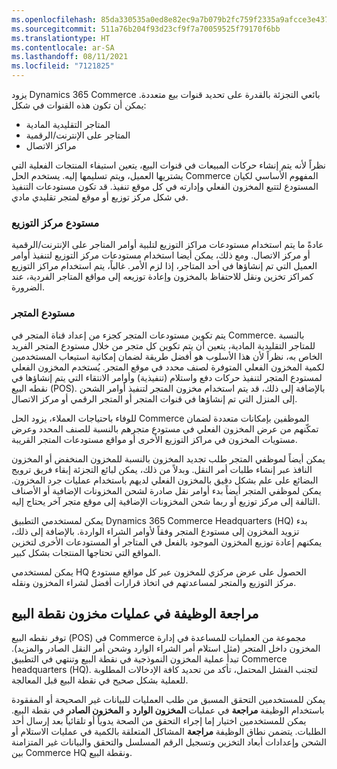 ```yaml
---
ms.openlocfilehash: 85da330535a0ed8e82ec9a7b079b2fc759f2335a9afcce3e437ecffec20589f3
ms.sourcegitcommit: 511a76b204f93d23cf9f7a70059525f79170f6bb
ms.translationtype: HT
ms.contentlocale: ar-SA
ms.lasthandoff: 08/11/2021
ms.locfileid: "7121825"
---
```

يزود Dynamics 365 Commerce بائعي التجزئة بالقدرة على تحديد قنوات بيع متعددة. يمكن أن تكون هذه القنوات في شكل:

- المتاجر التقليدية المادية
- المتاجر على الإنترنت/الرقمية
- مراكز الاتصال

نظراً لأنه يتم إنشاء حركات المبيعات في قنوات البيع، يتعين استيفاء المنتجات الفعلية التي يشتريها العميل، ويتم تسليمها إليه. يستخدم الحل Commerce المفهوم الأساسي لكيان المستودع لتتبع المخزون الفعلي وإدارته في كل موقع تنفيذ. قد تكون مستودعات التنفيذ في شكل مركز توزيع أو موقع لمتجر تقليدي مادي.  

### <a name="distribution-center-warehouse"></a>مستودع مركز التوزيع
 
عادةً ما يتم استخدام مستودعات مراكز التوزيع لتلبية أوامر المتاجر على الإنترنت/الرقمية أو مركز الاتصال. ومع ذلك، يمكن أيضا استخدام مستودعات مركز التوزيع لتنفيذ أوامر العميل التي تم إنشاؤها في أحد المتاجر، إذا لزم الأمر. غالباً، يتم استخدام مراكز التوزيع كمراكز تخزين ونقل للاحتفاظ بالمخزون وإعادة توزيعه إلى مواقع المتاجر الفردية، عند الضرورة.
 
### <a name="store-warehouse"></a>مستودع المتجر

يتم تكوين مستودعات المتجر كجزء من إعداد قناة المتجر في Commerce. بالنسبة للمتاجر التقليدية المادية، يتعين أن يتم تكوين كل متجر من خلال مستودع المتجر الفريد الخاص به، نظراً لأن هذا الأسلوب هو أفضل طريقة لضمان إمكانية استيعاب المستخدمين لكمية المخزون الفعلي المتوفرة لصنف محدد في موقع المتجر. يُستخدم المخزون الفعلي لمستودع المتجر لتنفيذ حركات دفع واستلام (تنفيذية) وأوامر الانتقاء التي يتم إنشاؤها في نقطه البيع (POS). بالإضافة إلى ذلك، قد يتم استخدام مخزون المتجر لتنفيذ أوامر الشحن إلى المنزل التي تم إنشاؤها في قنوات المتجر أو المتجر الرقمي أو مركز الاتصال.  

للوفاء باحتياجات العملاء، يزود الحل Commerce الموظفين بإمكانات متعددة لضمان تمكّنهم من عرض المخزون الفعلي في مستودع متجرهم بالنسبة للصنف المحدد وعرض مستويات المخزون في مراكز التوزيع الأخرى أو مواقع مستودعات المتجر القريبة.  

يمكن أيضاً لموظفي المتجر طلب تجديد المخزون بالنسبة للمخزون المنخفض أو المخزون النافذ عبر إنشاء طلبات أمر النقل. وبدلاً من ذلك، يمكن لبائع التجزئة إبقاء فريق ترويج البضائع على علم بشكل دقيق بالمخزون الفعلي لديهم باستخدام عمليات جرد المخزون. يمكن لموظفي المتجر أيضاً بدء أوامر نقل صادرة لشحن المخزونات الإضافية أو الأصناف التالفة إلى مركز توزيع أو ربما شحن المخزونات الإضافية إلى موقع متجر آخر يحتاج إليه.   

يمكن لمستخدمي التطبيق Dynamics 365 Commerce Headquarters (‏HQ) بدء تزويد المخزون إلى مستودع المتجر وفقاً لأوامر الشراء الواردة. بالإضافة إلى ذلك، يمكنهم إعادة توزيع المخزون الموجود بالفعل في المتاجر أو المستودعات الأخرى لتخزين المواقع التي تحتاجها المنتجات بشكل كبير.   

يمكن لمستخدمي HQ الحصول على عرض مركزي للمخزون عبر كل مواقع مستودع مركز التوزيع والمتجر لمساعدتهم في اتخاذ قرارات أفضل لشراء المخزون ونقله.

## <a name="review-function-in-pos-inventory-operations"></a>مراجعة الوظيفة في عمليات مخزون نقطة البيع
توفر نقطه البيع (POS) في Commerce مجموعة من العمليات للمساعدة في إدارة المخزون داخل المتجر (مثل استلام أمر الشراء الوارد وشحن أمر النقل الصادر والمزيد). تبدأ عملية المخزون النموذجية في نقطة البيع وتنتهي في التطبيق Commerce headquarters (‏HQ). لتجنب الفشل المحتمل، تأكد من تحديد كافة الإدخالات المطلوبة للعملية بشكل صحيح في نقطة البيع قبل المعالجة. 

يمكن للمستخدمين التحقق المسبق من طلب العمليات للبيانات غير الصحيحة أو المفقودة باستخدام الوظيفة **مراجعة** في عمليات **المخزون الوارد** و **المخزون الصادر** في نقطة البيع. يمكن للمستخدمين اختيار إما إجراء التحقق من الصحة يدوياً أو تلقائياً بعد إرسال أحد الطلبات. يتضمن نطاق الوظيفة **مراجعة** المشاكل المتعلقة بالكمية في عمليات الاستلام أو الشحن وإعدادات أبعاد التخزين وتسجيل الرقم المسلسل والتحقق والبيانات غير المتزامنة بين Commerce HQ ونقطة البيع.

